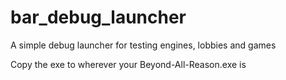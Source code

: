# bar_debug_launcher
A simple debug launcher for testing engines, lobbies and games

Copy the exe to wherever your Beyond-All-Reason.exe is
